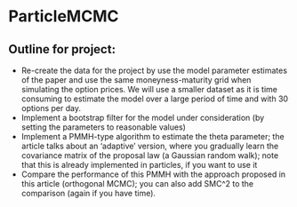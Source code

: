 # ParticleMCMC

## Outline for project:
  - Re-create the data for the project by  use the model parameter estimates of the paper and use the same moneyness-maturity grid when simulating the option prices. We will use a smaller dataset as it is time consuming to estimate the model over a large period of time and with 30 options per day.
  - Implement a bootstrap filter for the model under consideration (by setting the parameters to reasonable values)
  - Implement a PMMH-type algorithm to estimate the theta parameter; the article talks about an ‘adaptive’ version, where you gradually learn the covariance matrix of the proposal law (a Gaussian random walk); note that this is already implemented in particles, if you want to use it
  - Compare the performance of this PMMH with the approach proposed in this article (orthogonal MCMC); you can also add SMC^2 to the comparison (again if you have time).
